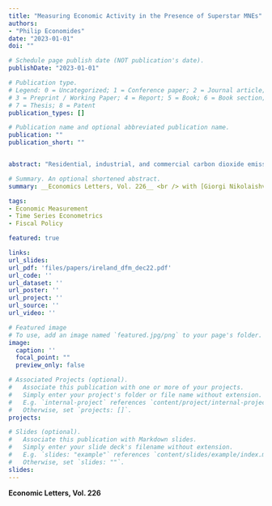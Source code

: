 ```yaml
---
title: "Measuring Economic Activity in the Presence of Superstar MNEs"
authors:
- "Philip Economides"
date: "2023-01-01"
doi: ""

# Schedule page publish date (NOT publication's date).
publishDate: "2023-01-01"

# Publication type.
# Legend: 0 = Uncategorized; 1 = Conference paper; 2 = Journal article;
# 3 = Preprint / Working Paper; 4 = Report; 5 = Book; 6 = Book section;
# 7 = Thesis; 8 = Patent
publication_types: []

# Publication name and optional abbreviated publication name.
publication: ""
publication_short: ""


abstract: "Residential, industrial, and commercial carbon dioxide emissions vary substantially across cities and sectors; this variation has led to concerns about the distributional consequences of carbon pricing policies. I develop and estimate a spatial equilibrium model to quantify the incidence from a stylized carbon tax across cities, sectors, and education groups in the U.S. The model features heterogeneous households, firms in multiple locations, sectors that use energy and labor as imperfect substitutes, and region-specific carbon emissions rates due to differences in the fuel mix used to generate electricity. A uniform carbon tax has substantial distributional effects, with uneducated workers in manufacturing bearing the greatest burden. The share of the total tax burden attributable to coal-fired electricity varies significantly across regions. I also use the model to demonstrate that progressive compensation leads to a decline in aggregate carbon emissions relative to flat transfers,  due to a reallocation of workers into cities and sectors that are less carbon-intensive."

# Summary. An optional shortened abstract.
summary: __Economics Letters, Vol. 226__ <br /> with [Giorgi Nikolaishvili](https://giorginikolaishvili.com/) <br /> In 2015, the Irish economy experienced a 25 percent annual increase in GDP, driven largely by the repositioning of multinational enterprises' intangible assets and their associated revenue streams. We address these distortions in assessing the state of the domestic Irish economy by utilizing a two-step dynamic factor model. We find that real output in Ireland is heavily inflated by the presence these intangible assets and their associated tax minimization schemes. We use our findings to assess the state of the domestic economy and gauge its fiscal position among EU27 member states. 

tags:
- Economic Measurement
- Time Series Econometrics
- Fiscal Policy

featured: true

links:
url_slides: 
url_pdf: 'files/papers/ireland_dfm_dec22.pdf'
url_code: ''
url_dataset: ''
url_poster: ''
url_project: ''
url_source: ''
url_video: ''

# Featured image
# To use, add an image named `featured.jpg/png` to your page's folder. 
image:
  caption: ''
  focal_point: ""
  preview_only: false

# Associated Projects (optional).
#   Associate this publication with one or more of your projects.
#   Simply enter your project's folder or file name without extension.
#   E.g. `internal-project` references `content/project/internal-project/index.md`.
#   Otherwise, set `projects: []`.
projects:

# Slides (optional).
#   Associate this publication with Markdown slides.
#   Simply enter your slide deck's filename without extension.
#   E.g. `slides: "example"` references `content/slides/example/index.md`.
#   Otherwise, set `slides: ""`.
slides: 
---
```


__Economic Letters, Vol. 226__ 
